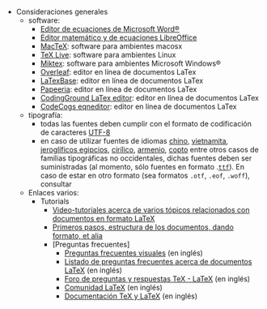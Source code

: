 * Consideraciones generales
    - software:
        - [Editor de ecuaciones de Microsoft Word®](https://support.office.com/en-us/article/equation-editor-6eac7d71-3c74-437b-80d3-c7dea24fdf3f)
        - [Editor matemático y de ecuaciones LibreOffice](https://www.libreoffice.org/discover/math/)
        - [MacTeX](http://www.tug.org/mactex/): software para ambientes macosx
        - [TeX Live](https://www.tug.org/texlive/): software para ambientes Linux
        - [Miktex](https://miktex.org/download): software para ambientes Microsoft Windows®
        - [Overleaf](https://www.overleaf.com/): editor en línea de documentos LaTex
        - [LaTexBase](https://latexbase.com/): editor en línea de documentos LaTex
        - [Papeeria](https://papeeria.com/): editor en línea de documentos LaTex
        - [CodingGround LaTex editor](https://www.tutorialspoint.com/online_latex_editor.php): editor en línea de documentos LaTex
        - [CodeCogs eqneditor](https://www.codecogs.com/latex/eqneditor.php): editor en línea de documentos LaTex
    - tipografía:
        - todas las fuentes deben cumplir con el formato de codificación de caracteres [UTF-8](https://es.wikipedia.org/wiki/UTF-8)
        - en caso de utilizar fuentes de idiomas [chino](https://es.wikipedia.org/wiki/Sinograma), [vietnamita](https://es.wikipedia.org/wiki/Alfabeto_vietnamita), [jeroglíficos egipcios](https://es.wikipedia.org/wiki/Jerogl%C3%ADficos_egipcios),  [cirílico](https://es.wikipedia.org/wiki/Alfabeto_cir%C3%ADlico), [armenio](https://es.wikipedia.org/wiki/Alfabeto_armenio), [copto](https://es.wikipedia.org/wiki/Alfabeto_copto) entre otros casos de familias tipográficas no occidentales, dichas fuentes deben ser suministradas (al momento, sólo fuentes en formato .[`ttf`](https://es.wikipedia.org/wiki/TrueType)). En caso de estar en otro formato (sea formatos `.otf`, `.eof`, `.woff`), consultar
    - Enlaces varios:
        - Tutorials
            - [Video-tutoriales acerca de varios tópicos relacionados con documentos en formato LaTeX](https://www.youtube.com/user/ShareLaTeX)
            - [Primeros pasos, estructura de los documentos, dando formato, et alia](https://www.andy-roberts.net/writing/latex)
            - [Preguntas frecuentes]
                * [Preguntas frecuentes visuales](http://www.ctan.org/tex-archive/info/visualFAQ/visualFAQ.pdf) (en inglés)
                * [Listado de preguntas frecuentes acerca de documentos LaTeX](https://texfaq.org/)  (en inglés)
                * [Foro de preguntas y respuestas TeX - LaTeX](http://tex.stackexchange.com/)  (en inglés)
                * [Comunidad LaTeX](http://www.latex-community.org/)  (en inglés)
                * [Documentación TeX y LaTeX](http://www.texdoc.net/)  (en inglés)
        